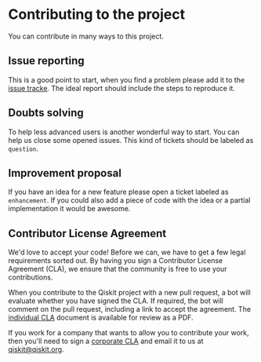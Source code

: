 # Contributing to the project

You can contribute in many ways to this project.


## Issue reporting

This is a good point to start, when you find a problem please add
it to the [issue tracke](https://github.com/Qiskit/qiskit-ibmq-provider/issues).
The ideal report should include the steps to reproduce it.

## Doubts solving

To help less advanced users is another wonderful way to start. You can
help us close some opened issues. This kind of tickets should be
labeled as ``question``.

## Improvement proposal

If you have an idea for a new feature please open a ticket labeled as
``enhancement``. If you could also add a piece of code with the idea
or a partial implementation it would be awesome.

## Contributor License Agreement

We'd love to accept your code! Before we can, we have to get a few legal
requirements sorted out. By having you sign a Contributor License Agreement (CLA), we
ensure that the community is free to use your contributions.

When you contribute to the Qiskit project with a new pull request, a bot will
evaluate whether you have signed the CLA. If required, the bot will comment on
the pull request,  including a link to accept the agreement. The
[individual CLA](https://qiskit.org/license/qiskit-cla.pdf) document is
available for review as a PDF.

If you work for a company that wants to allow you to contribute your work,
then you'll need to sign a [corporate CLA](https://qiskit.org/license/qiskit-corporate-cla.pdf)
and email it to us at qiskit@qiskit.org.

